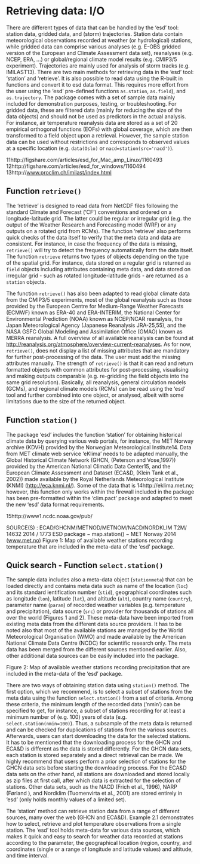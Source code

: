 # Retrieving data: I/O
There are different types of data that can be handled by the ‘esd’ tool: station data, gridded data, and (storm) trajectories. Station data contain meteorological observations recorded at weather (or hydrological) stations, while gridded data can comprise various analyses (e.g. E-OBS gridded version of the European and Climate Assessment data set), reanalyses (e.g. NCEP, ERA, ...) or global/regional climate model results (e.g. CMIP3/5 experiment). Trajectories are
mainly used for analysis of storm tracks (e.g. IMILAST13). There are two main methods for retrieving data in the ‘esd’ tool: ‘station’ and ‘retrieve’.
It is also possible to read data using the R-built in functions and convert it to esd data format. This requires more effort from the user using the ‘esd’ pre-defined functions `as.station`, `as.field`), and `as.trajectory`. The package comes with a set of sample data mainly included for demonstration purposes,
testing, or troubleshooting. For gridded data, these are filtered data (mainly for reducing the size of the data objects) and should not be used as predictors in the actual analysis. For instance, air temperature reanalysis data are stored as a set of 20 empirical orthogonal functions (EOFs) with global coverage, which are then transformed to a field object upon a retrieval. However, the sample station data can be used without restrictions and corresponds to observed values at a specific location (e.g. `data(Oslo)` or `nacd=station(src='nacd')`).

11http://figshare.com/articles/esd\_for\_Mac\_amp\_Linux/1160493
12http://figshare.com/articles/esd\_for\_windows/1160494
13http://www.proclim.ch/imilast/index.html

## Function `retrieve()`
The ‘retrieve’ is designed to read data from NetCDF files following the standard Climate and Forecast (‘CF’) conventions and ordered on a longitude-latitude grid. The latter could be regular or irregular grid (e.g. the output of the Weather Research and Forecasting model (WRF) or any outputs on a rotated grid from RCMs). The function ‘retrieve’ also performs quick checks of the data itself to verify that the meta data and data are consistent. For instance, in case the frequency of the data is missing, `retrieve()` will try to detect the frequency automatically form the data itself. The function `retrieve` returns two types of objects depending on the type of the spatial grid. For instance, data stored on a regular grid is returned as `field` objects including attributes containing meta data, and data stored on irregular grid - such as rotated longitude-latitude grids - are returned as a `station` objects. 

The function `retrieve()` has also been adapted to read global climate data from the CMIP3/5 experiments, most of the global reanalysis such as those provided by the European Centre for Medium-Range Weather Forecasts (ECMWF) known as ERA-40 and ERA-INTERIM, the National Center for Environmental Prediction (NOAA) known as NCEP/NCAR reanalysis, the Japan Meteorological Agency (Japanese Reanalysis JRA-25,55), and the NASA GSFC Global Modeling and Assimilation Office (GMAO) known as MERRA reanalysis. A full overview of all available reanalysis can be found at http://reanalysis.org/atmosphere/overview-current-reanalyses.
As for now, `retrieve()`, does not display a list of missing attributes that are mandatory for further post-processing of the data. The user must add the missing attributes manually. The strength of `retrieve()` is that it can read and return formatted objects with common attributes for post-processing, visualising and making outputs comparable (e.g. re-gridding the field objects into the same grid resolution). Basically, all reanalysis, general circulation models (GCMs), and regional climate models (RCMs) can be read using the ‘esd’ tool and further combined into one object, or analysed, albeit with some limitations due to the size of
the returned object.

## Function `station()`
The package ‘esd’ includes the function ‘station’ for obtaining historical climate data by querying various web portals, for instance, the MET Norway archive (KDVH) provided by the Norwegian Meteorological Institute14. Data from MET climate web service ‘eKlima’ needs to be adapted manually, the Global Historical Climate Network (GHCN, (Peterson and Vose,1997)) provided by the American National Climatic Data Center15, and the European Climate
Assessment and Dataset (ECA&D, (Klein Tank et al., 2002)) made available by the Royal Netherlands Meteorological Institute (KNMI) (http://eca.knmi.nl/). Some of the data that is 14http://eklima.met.no; however, this function only works within the firewall included in the package has been pre-formatted within the ‘clim.pact’ package and adapted to meet the new ‘esd’ data format requirements.

15http://www1.ncdc.noaa.gov/pub/

SOURCE(S) :  ECAD/GHCNM/METNOD/METNOM/NACD/NORDKLIM
T2M/
14632
2014 / 1773
ESD package − map.station() − MET Norway 2014 (www.met.no)
Figure 1: Map of available weather stations recording temperature that are included in the meta-data
of the ‘esd’ package.

## Quick search - Function `select.station()`
The sample data includes also a meta-data object (`stationmeta`) that can be loaded directly and contains meta data such as name of the location (`loc`) and its standard ientification number (`stid`), geographical coordinates such as longitude (`lon`), latitude (`lat`), and altitude (`alt`), country name (`country`), parameter name (`param`) of recorded weather variables (e.g. temperature and precipitation), data source (`src`) or provider for thousands of stations all over the world (Figures 1 and 2).
These meta-data have been imported from existing meta data from the different data source providers. It has to be noted also that most of the available stations are managed by the World Meteorological Organisation (WMO) and made available by the American National Climate Data Centre (NCDC) for scientific research only. The meta data has been merged from the different sources mentioned earlier. Also, other additional data sources can be easily included into the package.

Figure 2: Map of available weather stations recording precipitation that are included in the meta-data of the ‘esd’ package.

There are two ways of obtaining station data using `station()` method. The first option, which we recommend, is to select a subset of stations from the meta data using the function `select.station()` from a set of criteria. Among these criteria, the minimum length of the recorded data (‘nmin’) can be specified to get, for instance, a subset of stations recording for at least a minimum number of (e.g. 100) years of data (e.g. `select.station(nmin=100)`). Thus, a subsample of the meta data is returned and can be checked for duplications of stations from the various sources. Afterwards, users can start downloading the data for the selected stations. It has to be mentioned that the downloading process for the GHCN and ECA&D is different as the data is stored differently. For the GHCN data sets, each station is stored separately and a direct retrieval can be made. We highly recommend that users perform a prior selection of stations for the GHCN data sets before starting the downloading process. For the ECA&D data sets on the other hand, all stations are downloaded and stored locally as zip files at first call, after which data is extracted for the selection of stations. Other data sets, such as the NACD (Frich et al., 1996), NARP (Førland ), and Nordklim (Tuomenvirta et al., 2001) are stored entirely in ‘esd’ (only holds monthly values of a limited set).

The ‘station’ method can retrieve station data from a range of different sources, many over the web (GHCN and ECA&D). Example 2.1 demonstrates how to select, retrieve and plot temperature observations from a single station. The ‘esd’ tool holds meta-data for various data sources, which makes it quick and easy to
search for weather data recorded at stations according to the parameter, the geographical location (region, country, and coordinates (single or a range of longitude and latitude values) and altitude, and time interval.
